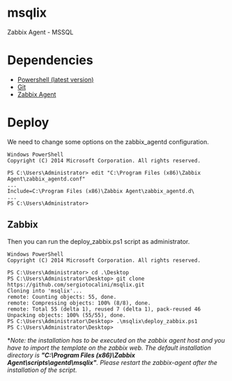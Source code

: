 # msqlix
Zabbix Agent - MSSQL

# Dependencies

* [Powershell (latest version)](https://docs.microsoft.com/en-us/powershell/scripting/setup/installing-windows-powershell)
* [Git](https://git-scm.com/download/win)
* [Zabbix Agent](http://www.suiviperf.com/zabbix/index.php)

# Deploy
We need to change some options on the zabbix_agentd configuration.
```
Windows PowerShell
Copyright (C) 2014 Microsoft Corporation. All rights reserved.
 
PS C:\Users\Administrator> edit "C:\Program Files (x86)\Zabbix Agent\zabbix_agentd.conf"
...
Include=C:\Program Files (x86)\Zabbix Agent\zabbix_agentd.d\
...
PS C:\Users\Administrator> 
```

## Zabbix
Then you can run the deploy_zabbix.ps1 script as administrator.
```
Windows PowerShell
Copyright (C) 2014 Microsoft Corporation. All rights reserved.
 
PS C:\Users\Administrator> cd .\Desktop
PS C:\Users\Administrator\Desktop> git clone https://github.com/sergiotocalini/msqlix.git
Cloning into 'msqlix'...
remote: Counting objects: 55, done.
remote: Compressing objects: 100% (8/8), done.
remote: Total 55 (delta 1), reused 7 (delta 1), pack-reused 46
Unpacking objects: 100% (55/55), done.
PS C:\Users\Administrator\Desktop> .\msqlix\deploy_zabbix.ps1
PS C:\Users\Administrator\Desktop>
``` 
*_Note: the installation has to be executed on the zabbix agent host and you have to import the template on the zabbix web. The default installation directory is __"C:\Program Files (x86)\Zabbix Agent\scripts\agentd\msqlix"__. Please restart the zabbix-agent after the installation of the script._
